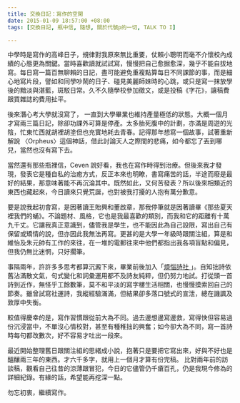 ```yaml
---
title: 交換日記：寫作的空閑
date: 2015-01-09 18:57:00 +08:00
tags: [交換日記, 瓶中信, 隨想, 關於代號p的一切, TALK TO I]

---
```


  
  
中學時是寫作的高峰日子，規律對我原來無比重要，仗賴小聰明而毫不介懷校內成績的心態更為關鍵。當時喜歡讀就試試寫，慢慢把自己愈掘愈深，幾乎不能自拔地寫。每日寫一篇百無聊賴的日記，盡可能避免重複點算每日不同課節的事，而是細心地寫片段，譬如和同學吵鬧的日子、碰見美麗師妹時的心跳，或只是寫一抹放學後的黯淡與湛藍，斑駁日常。久不久隨學校參加徵文，或是投稿《字花》，讓稿費跟買雜誌的費用扯平。  
  
後來潛心考大學就沒寫了， 一直到大學畢業也維持產量極低的狀態。大概一個月才寫兩三篇日記，除卻功課外可算是停產。太多胎死腹中的計劃，亦滿是周遊的光陰，忙東忙西就胡裡胡塗但也充實地耗去青春。記得那年想寫一個故事，試著重新解說 〈Orpheus〉這個神話，借此討論天人之際間的悲痛，如今都忘了丟到哪兒，當然也沒有寫下去。  
  
當然還有那些瓶裡信，Ceven 說好看，我也在寫作時得到治療。但後來我才發現，發表它是種自私的治癒方式，反正本來也明瞭，書寫痛苦的話，半途而廢是最好的結果，那意味著能不再沉淪其中。既然如此，又何苦發表？所以後來相類近的東西也藏起來，今日讀來只覺荒誕，也對被我打擾的人抱有萬分歉意。  
  
要是說我起初會寫，是因著讀王貽興和董啟章，那我停筆就是因著讀畢《那些夏天裡我們的蛹》。不論題材、風格，它也是我最喜歡的類別，而我和它的距離有十萬九千丈。它讓我真正意識到，儘管我是學生，也不能因此為自己設限，寫出自己有保留或矯情的說，但亦因此我無法再寫。更甚的是大學一年級時跟關注組，算是和維怡及朱元帥有工作的來往，在一堆的電郵往來中他們都指出我各項盲點和偏見，但我仍無比迷惘，只好擱筆。  
  
事隔兩年，許許多多思考都算沉澱下來，畢業前後加入「[煩惱詩社 ](https://www.facebook.com/Fannoupoem)」。自知拙詩依舊沾滿散文氣，句式變化和詞彙運用都不及詩友純粹，但仍努力地試。打從頭一首詩到近作，無怪乎工餘數筆，莫不和平淡的寫字樓生活相關，也慢慢摸索回自己的節奏。雖曾試寫社運詩，我縱經驗滿滿，但結果卻多落口號式的宣泄，總在譏諷及敦厚中失衡。  
  
較值得慶幸的是，寫作習慣跟從前大為不同。過去邊想邊寫邊救，寫得快但容易過份沉浸當中，不單沒心情校對，甚至有種稚拙的興奮；如今卻大為不同，寫一首詩時每句都改數次，好不容易才吐出一段來。  
  
最近開始整理舊日跟關注組的思緒成小說，抱著只是要把它寫出來，好與不好也是醞釀兩三年的東西。才六千多字，就用上一個月才算有份完稿。 比對兩年前的訪談稿，觀看自己往昔的涼薄跟冒犯，今日的它儘管仍千瘡百孔，仍是我現今修為的詳細紀錄。有緣的話，希望能再挖深一點。  
  
  
勿忘初衷，繼續寫作。   
  
  

